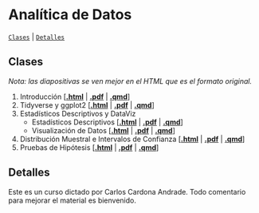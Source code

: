 # Analítica de Datos

[`Clases`](#clases) | [`Detalles`](#detalles) 

## Clases

*Nota: las diapositivas se ven mejor en el HTML que es el formato original.*

1. Introducción \[[**.html**](https://rawcdn.githack.com/ccardonaandrade/analisis_de_datos/e3d104a4ab95d1579d72ffd238dabd101cda8cb5/clase1/clase1.html) | [**.pdf**](https://rawcdn.githack.com/ccardonaandrade/analisis_de_datos/e3d104a4ab95d1579d72ffd238dabd101cda8cb5/clase1/clase1.pdf) | [**.qmd**](https://rawcdn.githack.com/ccardonaandrade/analisis_de_datos/e3d104a4ab95d1579d72ffd238dabd101cda8cb5/clase1/clase1.qmd)\]
2. Tidyverse y ggplot2 \[[**.html**](https://rawcdn.githack.com/ccardonaandrade/analisis_de_datos/ba5fb0e09a0a8789a19750ec393be9850877e687/clase2/tidyverse_ggplot.html) | [**.pdf**](https://rawcdn.githack.com/ccardonaandrade/analisis_de_datos/ba5fb0e09a0a8789a19750ec393be9850877e687/clase2/tidyverse_ggplot.pdf) | [**.qmd**](https://rawcdn.githack.com/ccardonaandrade/analisis_de_datos/ba5fb0e09a0a8789a19750ec393be9850877e687/clase2/tidyverse_ggplot.qmd)\]
3. Estadísticos Descriptivos y DataViz
   - Estadísticos Descriptivos \[[**.html**](https://rawcdn.githack.com/ccardonaandrade/analisis_de_datos/430aeac90128639206a80917fc5fc91407218ee2/clase3/est_descrip.html) | [**.pdf**](https://rawcdn.githack.com/ccardonaandrade/analisis_de_datos/430aeac90128639206a80917fc5fc91407218ee2/clase3/est_descrip.pdf) | [**.qmd**](https://rawcdn.githack.com/ccardonaandrade/analisis_de_datos/430aeac90128639206a80917fc5fc91407218ee2/clase3/est_descrip.qmd)\]
   - Visualización de Datos \[[**.html**](https://rawcdn.githack.com/ccardonaandrade/analisis_de_datos/7e8694cd05ddd42f09dcd0d4f2712ff558b57a30/clase3/data_viz.html) | [**.pdf**](https://rawcdn.githack.com/ccardonaandrade/analisis_de_datos/7e8694cd05ddd42f09dcd0d4f2712ff558b57a30/clase3/data_viz.pdf) | [**.qmd**](https://rawcdn.githack.com/ccardonaandrade/analisis_de_datos/7e8694cd05ddd42f09dcd0d4f2712ff558b57a30/clase3/data_viz.qmd)\]
4. Distribución Muestral e Intervalos de Confianza \[[**.html**](https://rawcdn.githack.com/ccardonaandrade/analisis_de_datos/933b4427c029239a0f957dcc740c4299c772a0b3/clase4/prob_zscore.html) | [**.pdf**](https://rawcdn.githack.com/ccardonaandrade/analisis_de_datos/ea439fdb2c4362b95e0c74467212997d4e1f26fa/clase4/prob_zscore.pdf) | [**.qmd**](https://rawcdn.githack.com/ccardonaandrade/analisis_de_datos/933b4427c029239a0f957dcc740c4299c772a0b3/clase4/prob_zscore.qmd)\]
5. Pruebas de Hipótesis \[[**.html**](https://rawcdn.githack.com/ccardonaandrade/analisis_de_datos/6b258573fe35bcbc42f82897bd55a8d577d45a0b/clase5/hipotesis.html) | [**.pdf**](https://rawcdn.githack.com/ccardonaandrade/analisis_de_datos/6b258573fe35bcbc42f82897bd55a8d577d45a0b/clase5/hipotesis.pdf) | [**.qmd**](https://rawcdn.githack.com/ccardonaandrade/analisis_de_datos/6b258573fe35bcbc42f82897bd55a8d577d45a0b/clase5/hipotesis.qmd)\]

## Detalles
Este es un curso dictado por Carlos Cardona Andrade. Todo comentario para mejorar el material es bienvenido.
